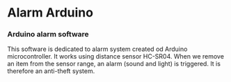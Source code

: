 # Alarm Arduino
### Arduino alarm software

This software is dedicated to alarm system created od Arduino microcontroller.
It works using distance sensor HC-SR04. When we remove an item from the sensor range, an alarm (sound and light) is triggered. It is therefore an anti-theft system.
